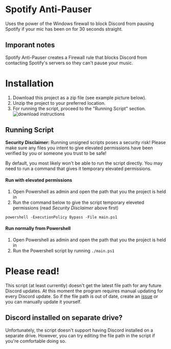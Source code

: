 # Spotify Anti-Pauser
Uses the power of the Windows firewall to block Discord from pausing Spotify if your mic has been on for 30 seconds straight.

## Imporant notes
Spotify Anti-Pauser creates a Firewall rule that blocks Discord from contacting Spotify's servers so they can't pause your music.

# Installation
1. Download this project as a zip file (see example picture below).
2. Unzip the project to your preferred location.
3. For running the script, proceed to the "Running Script" section.
![download instructions](https://external-content.duckduckgo.com/iu/?u=https%3A%2F%2Fhelpdeskgeek.com%2Fwp-content%2Fpictures%2F2021%2F06%2F11CodeButtonDownloadZip.png&f=1&nofb=1&ipt=dbc33612dfeecd66a18ef3f5299f698fa2112bc7e3b31a079e29bc38f7893ba9&ipo=images)

## Running Script
**Security Disclaimer:** Running unsigned scripts poses a security risk! Please make sure any files you intent to give elevated permissions have been verified by you or someone you trust to be safe!

By default, you most likely won't be able to run the script directly. You may need to run a command that gives it temporary elevated permissions.

#### Run with elevated permissions
1. Open Powershell as admin and open the path that you the project is held in
2. Run the command below to give the script temporary eleveted permissions (read *Security Disclaimer* above first)
```
powershell -ExecutionPolicy Bypass -File main.ps1
```

#### Run normally from Powershell
1. Open Powershell as admin and open the path that you the project is held in
2. Run the Powershell script by running `./main.ps1`

# Please read!
This script (at least currently) doesn't get the latest file path for any future Discord updates. At this moment the program requires manual updating for every Discord update. So if the file path is out of date, create an [issue](https://github.com/Aethese/discord-anti-pauser/issues/new) or you can manually update it yourself.

## Discord installed on separate drive?
Unfortunately, the script doesn't support having Discord installed on a separate drive. However, you can try editing the file path in the script if you're comfortable doing so.
